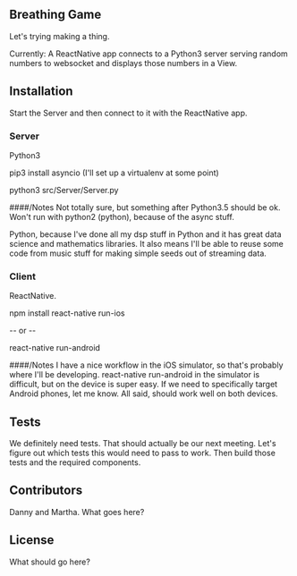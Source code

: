 ## Breathing Game
Let's trying making a thing.

Currently:
A ReactNative app connects to a Python3 server serving random numbers to websocket
and displays those numbers in a View.

## Installation
Start the Server and then connect to it with the ReactNative app.

### Server
Python3

pip3 install asyncio
(I'll set up a virtualenv at some point)

python3 src/Server/Server.py

####/Notes
Not totally sure, but something after Python3.5 should be ok. 
Won't run with python2 (python), because of the async stuff. 

Python, because I've done all my dsp stuff in Python and it has great data science and mathematics libraries.
It also means I'll be able to reuse some code from music stuff for making simple seeds out of streaming data.
### Client
ReactNative.

npm install
react-native run-ios

-- or --

react-native run-android

####/Notes
I have a nice workflow in the iOS simulator, so that's probably where I'll be developing. 
react-native run-android in the simulator is difficult, but on the device is super easy. 
If we need to specifically target Android phones, let me know. All said, should work well on both devices.

## Tests
We definitely need tests. That should actually be our next meeting. 
Let's figure out which tests this would need to pass to work.
Then build those tests and the required components.

## Contributors

Danny and Martha. What goes here?

## License
What should go here?
